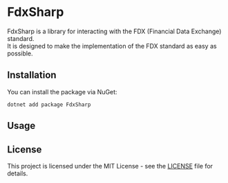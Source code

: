 # FdxSharp

FdxSharp is a library for interacting with the FDX (Financial Data Exchange) standard.  
It is designed to make the implementation of the FDX standard as easy as possible.

## Installation

You can install the package via NuGet: 

`dotnet add package FdxSharp`


## Usage


## License

This project is licensed under the MIT License - see the [LICENSE](LICENSE) file for details.